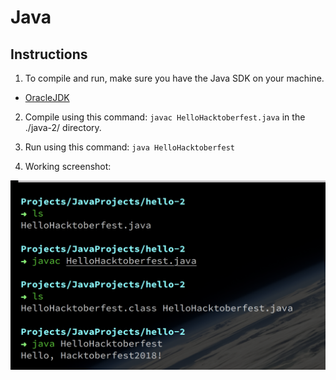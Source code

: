 # Java

## Instructions

1. To compile and run, make sure you have the Java SDK on your machine.
- [OracleJDK](https://www.oracle.com/technetwork/java/javase/downloads/index.html)

2. Compile using this command: `javac HelloHacktoberfest.java` in the ./java-2/ directory.

3. Run using this command: `java HelloHacktoberfest`

3. Working screenshot:

![screenshot](./HacktoberfestScreenShot.png?raw=true)
